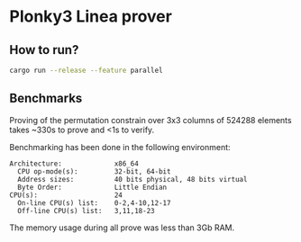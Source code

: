 # Plonky3 Linea prover

## How to run?

```bash
cargo run --release --feature parallel
```

## Benchmarks

Proving of the permutation constrain over 3x3 columns of 524288 elements takes ~330s to prove and <1s to verify. 

Benchmarking has been done in the following environment:
```log
Architecture:             x86_64
  CPU op-mode(s):         32-bit, 64-bit
  Address sizes:          40 bits physical, 48 bits virtual
  Byte Order:             Little Endian
CPU(s):                   24
  On-line CPU(s) list:    0-2,4-10,12-17
  Off-line CPU(s) list:   3,11,18-23
```

The memory usage during all prove was less than 3Gb RAM.